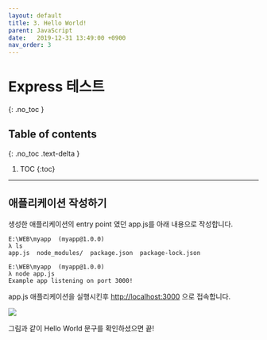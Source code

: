 ```yaml
---
layout: default
title: 3. Hello World!
parent: JavaScript
date:   2019-12-31 13:49:00 +0900
nav_order: 3
---
```


# Express 테스트
{: .no_toc }

## Table of contents
{: .no_toc .text-delta }

1. TOC
{:toc}

---

## 애플리케이션 작성하기
생성한 애플리케이션의 entry point 였던 app.js를 아래 내용으로 작성합니다.

<script src="https://gist.github.com/choco0908/502733f463efa7a1b4a95c26baee727d.js"></script>

```
E:\WEB\myapp  (myapp@1.0.0)
λ ls
app.js  node_modules/  package.json  package-lock.json

E:\WEB\myapp  (myapp@1.0.0)
λ node app.js
Example app listening on port 3000!
```
app.js 애플리케이션을 실행시킨후 [http://localhost:3000](http://localhost:3000) 으로 접속합니다.

<img src='{{ "/assets/images/javascript/nodejs-express-start-1.png" | absolute_url }}'>

그림과 같이 Hello World 문구를 확인하셨으면 끝!

